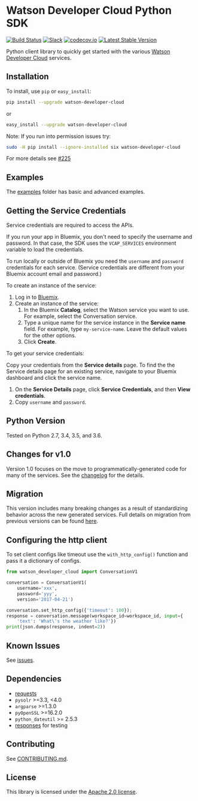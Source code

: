 # Watson Developer Cloud Python SDK

[![Build Status](https://travis-ci.org/watson-developer-cloud/python-sdk.svg)](https://travis-ci.org/watson-developer-cloud/python-sdk)
[![Slack](https://wdc-slack-inviter.mybluemix.net/badge.svg)](https://wdc-slack-inviter.mybluemix.net)
[![codecov.io](https://codecov.io/github/watson-developer-cloud/python-sdk/coverage.svg?branch=master)](https://codecov.io/github/watson-developer-cloud/python-sdk?branch=master)
[![Latest Stable Version](https://img.shields.io/pypi/v/watson-developer-cloud.svg)](https://pypi.python.org/pypi/watson-developer-cloud)

Python client library to quickly get started with the various [Watson Developer Cloud][wdc] services.

## Installation

To install, use `pip` or `easy_install`:

```bash
pip install --upgrade watson-developer-cloud
```

or

```bash
easy_install --upgrade watson-developer-cloud
```

Note: If you run into permission issues try:

```bash
sudo -H pip install --ignore-installed six watson-developer-cloud
```

For more details see [#225](https://github.com/watson-developer-cloud/python-sdk/issues/225)

## Examples

The [examples][examples] folder has basic and advanced examples.

## Getting the Service Credentials

Service credentials are required to access the APIs.

If you run your app in Bluemix, you don't need to specify the username and password. In that case, the SDK uses the `VCAP_SERVICES` environment variable to load the credentials.

To run locally or outside of Bluemix you need the `username` and `password` credentials for each service. (Service credentials are different from your Bluemix account email and password.)

To create an instance of the service:

1. Log in to [Bluemix][bluemix].
1. Create an instance of the service:
   1. In the Bluemix **Catalog**, select the Watson service you want to use. For example, select the Conversation service.
   1. Type a unique name for the service instance in the **Service name** field. For example, type `my-service-name`. Leave the default values for the other options.
   1. Click **Create**.

To get your service credentials:

Copy your credentials from the **Service details** page. To find the the Service details page for an existing service, navigate to your Bluemix dashboard and click the service name.

1. On the **Service Details** page, click **Service Credentials**, and then **View credentials**.
1. Copy `username` and `password`.

## Python Version

Tested on Python 2.7, 3.4, 3.5, and 3.6.

## Changes for v1.0
Version 1.0 focuses on the move to programmatically-generated code for many of the services. See the [changelog](https://github.com/watson-developer-cloud/python-sdk/wiki/Changelog) for the details.

## Migration
This version includes many breaking changes as a result of standardizing behavior across the new generated services. Full details on migration from previous versions can be found [here](https://github.com/watson-developer-cloud/python-sdk/wiki/Migration).

## Configuring the http client
To set client configs like timeout use the `with_http_config()` function and pass it a dictionary of configs.

```python
from watson_developer_cloud import ConversationV1

conversation = ConversationV1(
    username='xxx',
    password='yyy',
    version='2017-04-21')

conversation.set_http_config({'timeout': 100});
response = conversation.message(workspace_id=workspace_id, input={
    'text': 'What\'s the weather like?'})
print(json.dumps(response, indent=2))
```
## Known Issues

See [issues](https://github.com/watson-developer-cloud/python-sdk/issues).

## Dependencies

* [requests]
* `pysolr` >=3.3, <4.0
* `argparse` >=1.3.0
* `pyOpenSSL` >=16.2.0
* `python_dateutil` >= 2.5.3
* [responses] for testing

## Contributing

See [CONTRIBUTING.md][CONTRIBUTING].

## License

This library is licensed under the [Apache 2.0 license][license].

[wdc]: http://www.ibm.com/watson/developercloud/
[bluemix]: https://console.bluemix.net
[responses]: https://github.com/getsentry/responses
[requests]: http://docs.python-requests.org/en/latest/
[examples]: https://github.com/watson-developer-cloud/python-sdk/tree/master/examples
[CONTRIBUTING]: https://github.com/watson-developer-cloud/python-sdk/blob/master/CONTRIBUTING.md
[license]: http://www.apache.org/licenses/LICENSE-2.0

